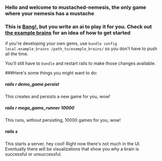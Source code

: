 ### Hello and welcome to mustached-nemesis, the only game where your nemesis has a mustache

### This is [Bang!](http://en.wikipedia.org/wiki/Bang!), but you write an ai to play it for you. Check out [the example brains](https://github.com/KevinMcHugh/example_brains) for an idea of how to get started

if you're developing your own gems, use
`bundle config local.example_brains /path_to/example_brains/`
so you don't have to push all the time.

You'll still have to `bundle` and restart rails to make those changes available.

###Here's some things you might want to do:

##### rails r demo_game persist
  This creates and persists a new game for you, wow!
##### rails r mega_game_runner 10000
  This runs, without persisting, 10000 games for you, wow!
##### rails s
  This starts a server, hey cool! Right now there's not much in the UI. Eventually there will be visualizations that show you why a brain is successful or unsuccessful.
